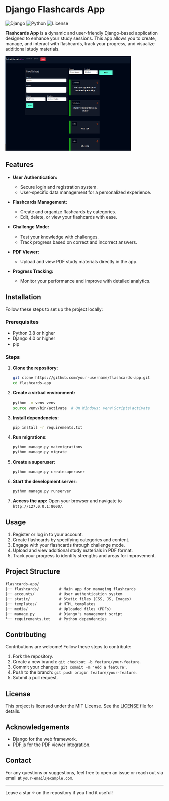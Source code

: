                                                 
# Django Flashcards App

![Django](https://img.shields.io/badge/Django-4.0-green)
![Python](https://img.shields.io/badge/Python-3.8%2B-blue)
![License](https://img.shields.io/badge/License-MIT-yellow)

**Flashcards App** is a dynamic and user-friendly Django-based application designed to enhance your study sessions. This app allows you to create, manage, and interact with flashcards, track your progress, and visualize additional study materials.

<img src="img/criar.png" width="400" height="300">

## Features

- **User Authentication:**
  - Secure login and registration system.
  - User-specific data management for a personalized experience.

- **Flashcards Management:**
  - Create and organize flashcards by categories.
  - Edit, delete, or view your flashcards with ease.

- **Challenge Mode:**
  - Test your knowledge with challenges.
  - Track progress based on correct and incorrect answers.

- **PDF Viewer:**
  - Upload and view PDF study materials directly in the app.

- **Progress Tracking:**
  - Monitor your performance and improve with detailed analytics.

## Installation

Follow these steps to set up the project locally:

### Prerequisites
- Python 3.8 or higher
- Django 4.0 or higher
- pip

### Steps

1. **Clone the repository:**
   ```bash
   git clone https://github.com/your-username/flashcards-app.git
   cd flashcards-app
   ```

2. **Create a virtual environment:**
   ```bash
   python -m venv venv
   source venv/bin/activate  # On Windows: venv\Scripts\activate
   ```

3. **Install dependencies:**
   ```bash
   pip install -r requirements.txt
   ```

4. **Run migrations:**
   ```bash
   python manage.py makemigrations
   python manage.py migrate
   ```

5. **Create a superuser:**
   ```bash
   python manage.py createsuperuser
   ```

6. **Start the development server:**
   ```bash
   python manage.py runserver
   ```

7. **Access the app:**
   Open your browser and navigate to `http://127.0.0.1:8000/`.

## Usage

1. Register or log in to your account.
2. Create flashcards by specifying categories and content.
3. Engage with your flashcards through challenge mode.
4. Upload and view additional study materials in PDF format.
5. Track your progress to identify strengths and areas for improvement.

## Project Structure

```
flashcards-app/
├── flashcards/         # Main app for managing flashcards
├── accounts/           # User authentication system
├── static/             # Static files (CSS, JS, Images)
├── templates/          # HTML templates
├── media/              # Uploaded files (PDFs)
├── manage.py           # Django's management script
└── requirements.txt    # Python dependencies
```

## Contributing

Contributions are welcome! Follow these steps to contribute:

1. Fork the repository.
2. Create a new branch: `git checkout -b feature/your-feature`.
3. Commit your changes: `git commit -m 'Add a feature'`.
4. Push to the branch: `git push origin feature/your-feature`.
5. Submit a pull request.

## License

This project is licensed under the MIT License. See the [LICENSE](LICENSE) file for details.

## Acknowledgements

- Django for the web framework.
- PDF.js for the PDF viewer integration.

## Contact

For any questions or suggestions, feel free to open an issue or reach out via email at `your-email@example.com`.

---

Leave a star ⭐ on the repository if you find it useful!